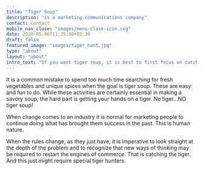 ```yaml
---
title: "Tiger Soup"
description: "is a marketing communications company"
contact: Contact
mobile_nav_close: "images/menu-close-icon.svg"
date: 2020-05-06T11:35:58+05:30
draft: false
featured_image: "images/tiger_hunt.jpg"
type: "about"
layout: "about"
intro_text: "If you want tiger soup, it is best to first focus on catching the tiger."
---
```


It is a common mistake to spend too much time searching for fresh vegetables and unique spices when the goal is tiger soup. These are easy and fun to do. While these activities are certainly essential in making a savory soup, the hard part is getting your hands on a tiger. No tiger...NO tiger soup!

When change comes to an industry it is normal for marketing people to continue doing what has brought them success in the past. This is human nature.

When the rules change, as they just have, it is imperative to look straight at the depth of the problem and to recognize that new ways of thinking may be required to restart the engines of commerce. That is catching the tiger. And this just might require special tiger hunters.
